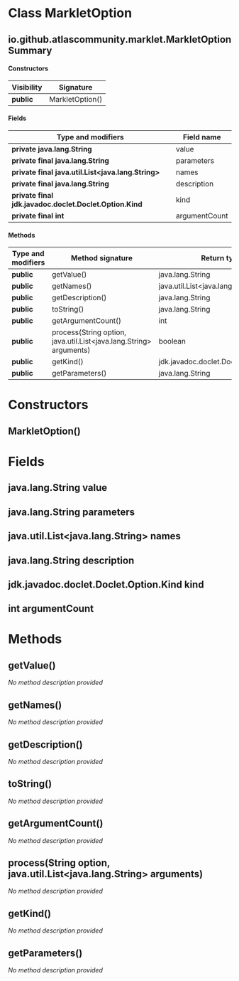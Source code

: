 Class MarkletOption
===================


io.github.atlascommunity.marklet.MarkletOption Summary
-------
#### Constructors
| Visibility | Signature       |
| ---------- | --------------- |
| **public** | MarkletOption() |
#### Fields
| Type and modifiers                                      | Field name    |
| ------------------------------------------------------- | ------------- |
| **private java.lang.String**                            | value         |
| **private final java.lang.String**                      | parameters    |
| **private final java.util.List<java.lang.String>**      | names         |
| **private final java.lang.String**                      | description   |
| **private final jdk.javadoc.doclet.Doclet.Option.Kind** | kind          |
| **private final int**                                   | argumentCount |
#### Methods
| Type and modifiers | Method signature                                                   | Return type                           |
| ------------------ | ------------------------------------------------------------------ | ------------------------------------- |
| **public**         | getValue()                                                         | java.lang.String                      |
| **public**         | getNames()                                                         | java.util.List<java.lang.String>      |
| **public**         | getDescription()                                                   | java.lang.String                      |
| **public**         | toString()                                                         | java.lang.String                      |
| **public**         | getArgumentCount()                                                 | int                                   |
| **public**         | process(String option, java.util.List<java.lang.String> arguments) | boolean                               |
| **public**         | getKind()                                                          | jdk.javadoc.doclet.Doclet.Option.Kind |
| **public**         | getParameters()                                                    | java.lang.String                      |

Constructors
============
MarkletOption()
---------------


Fields
======
java.lang.String value
----------------------

java.lang.String parameters
---------------------------

java.util.List<java.lang.String> names
--------------------------------------

java.lang.String description
----------------------------

jdk.javadoc.doclet.Doclet.Option.Kind kind
------------------------------------------

int argumentCount
-----------------


Methods
=======
getValue()
----------
*No method description provided*



getNames()
----------
*No method description provided*



getDescription()
----------------
*No method description provided*



toString()
----------
*No method description provided*



getArgumentCount()
------------------
*No method description provided*



process(String option, java.util.List<java.lang.String> arguments)
------------------------------------------------------------------
*No method description provided*



getKind()
---------
*No method description provided*



getParameters()
---------------
*No method description provided*




